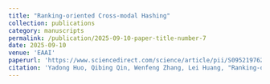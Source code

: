 ```yaml
---
title: "Ranking-oriented Cross-modal Hashing"
collection: publications
category: manuscripts
permalink: /publication/2025-09-10-paper-title-number-7
date: 2025-09-10
venue: 'EAAI'
paperurl: 'https://www.sciencedirect.com/science/article/pii/S0952197625022031'
citation: 'Yadong Huo, Qibing Qin, Wenfeng Zhang, Lei Huang, "Ranking-oriented cross-modal hashing," Engineering Applications of Artificial Intelligence, vol. 161, pp. 112195, doi: https://doi.org/10.1016/j.engappai.2025.112195.'
---
```

